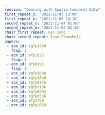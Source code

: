 ```yaml
---
session: "Dealing with Spatio-temporal Data"
first_repeat_s: "2021-11-03 13:00" 
first_repeat_e: "2021-11-03 14:10" 
second_repeat_s: "2021-11-04 01:00" 
second_repeat_e: "2021-11-04 02:10"
chair_first_repeat: Gao Cong
chair_second_repeat: Ingo Frommholz
papers:
 - acm_id: rgfp1588
   flag: 1
 - acm_id: afp1626
   flag: 1
 - acm_id: afp0195
   flag: 1
 - acm_id: rgfp1004
 - acm_id: rgfp1846
 - acm_id: rgfp0776
 - acm_id: rgfp1186
 - acm_id: rgfp0093
 - acm_id: rgfp0586
 - acm_id: afp1759
 - acm_id: rgfp2069
---
```

